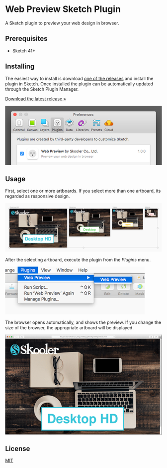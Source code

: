 # Web Preview Sketch Plugin

A Sketch plugin to preview your web design in browser.

## Prerequisites

* Sketch 41+

## Installing

The easiest way to install is download [one of the releases](https://github.com/skooler/sketch-plugin-web-preview/releases) and install the plugin in Sketch. Once installed the plugin can be automatically updated through the Sketch Plugin Manager.

[Download the latest release »](https://github.com/skooler/sketch-plugin-web-preview/releases/latest)

![Installation](.github/installation.png)

## Usage

First, select one or more artboards. If you select more than one artboard, its regarded as responsive design.

![Select artboards](.github/select-artboards.png)

After the selecting artboard, execute the plugin from the _Plugins_ menu.

![Run plugin](.github/run-plugin.png)

The browser opens automatically, and shows the preview. If you change the size of the browser, the appropriate artboard will be displayed.

![Preview in browser](.github/preview.gif)

## License

[MIT](LICENSE)
